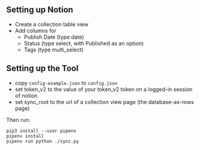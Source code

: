 ## Setting up Notion

- Create a collection table view
- Add columns for
  - Publish Date (type date)
  - Status (type select, with Published as an option)
  - Tags (type multi_select)

## Setting up the Tool

- copy `config-example.json` to `config.json`
- set token_v2 to the value of your token_v2 token on a logged-in session of notion
- set sync_root to the url of a collection view page (the database-as-rows page)

Then run:

```
pip3 install --user pipenv
pipenv install
pipenv run python ./sync.py
```
